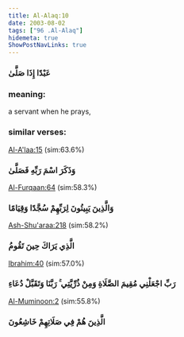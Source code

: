 ```yaml
---
title: Al-Alaq:10
date: 2003-08-02
tags: ["96 .Al-Alaq"]
hidemeta: true 
ShowPostNavLinks: true 
---
```

### عَبْدًا إِذَا صَلَّىٰ
### meaning: 
a servant when he prays,
### similar verses: 

[Al-A'laa:15](/87/15) (sim:63.6%)

### وَذَكَرَ اسْمَ رَبِّهِ فَصَلَّىٰ

[Al-Furqaan:64](/25/64) (sim:58.3%)

### وَالَّذِينَ يَبِيتُونَ لِرَبِّهِمْ سُجَّدًا وَقِيَامًا

[Ash-Shu'araa:218](/26/218) (sim:58.2%)

### الَّذِي يَرَاكَ حِينَ تَقُومُ

[Ibrahim:40](/14/40) (sim:57.0%)

### رَبِّ اجْعَلْنِي مُقِيمَ الصَّلَاةِ وَمِنْ ذُرِّيَّتِي ۚ رَبَّنَا وَتَقَبَّلْ دُعَاءِ

[Al-Muminoon:2](/23/2) (sim:55.8%)

### الَّذِينَ هُمْ فِي صَلَاتِهِمْ خَاشِعُونَ
